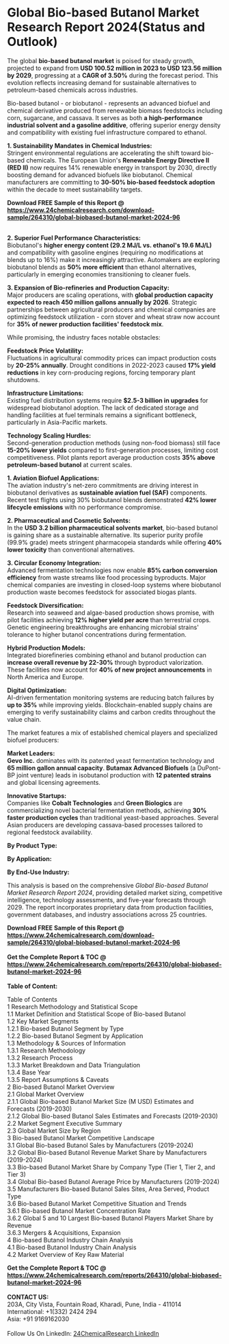 <h1>Global Bio-based Butanol Market Research Report 2024(Status and Outlook)</h1><p>The global <strong>bio-based butanol market</strong> is poised for steady growth, projected to expand from <strong>USD 100.52 million in 2023 to USD 123.56 million by 2029</strong>, progressing at a <strong>CAGR of 3.50%</strong> during the forecast period. This evolution reflects increasing demand for sustainable alternatives to petroleum-based chemicals across industries.</p><p>Bio-based butanol - or biobutanol - represents an advanced biofuel and chemical derivative produced from renewable biomass feedstocks including corn, sugarcane, and cassava. It serves as both <strong>a high-performance industrial solvent and a gasoline additive</strong>, offering superior energy density and compatibility with existing fuel infrastructure compared to ethanol.</p><p><strong>1. Sustainability Mandates in Chemical Industries:</strong><br>
Stringent environmental regulations are accelerating the shift toward bio-based chemicals. The European Union's <strong>Renewable Energy Directive II (RED II)</strong> now requires 14% renewable energy in transport by 2030, directly boosting demand for advanced biofuels like biobutanol. Chemical manufacturers are committing to <strong>30-50% bio-based feedstock adoption</strong> within the decade to meet sustainability targets.</p><div><b>Download FREE Sample of this Report @ 
            <a href="https://www.24chemicalresearch.com/download-sample/264310/global-biobased-butanol-market-2024-96">
            https://www.24chemicalresearch.com/download-sample/264310/global-biobased-butanol-market-2024-96</a></b></div><br><p><strong>2. Superior Fuel Performance Characteristics:</strong><br>
Biobutanol's <strong>higher energy content (29.2 MJ/L vs. ethanol's 19.6 MJ/L)</strong> and compatibility with gasoline engines (requiring no modifications at blends up to 16%) make it increasingly attractive. Automakers are exploring biobutanol blends as <strong>50% more efficient</strong> than ethanol alternatives, particularly in emerging economies transitioning to cleaner fuels.</p><p><strong>3. Expansion of Bio-refineries and Production Capacity:</strong><br>
Major producers are scaling operations, with <strong>global production capacity expected to reach 450 million gallons annually by 2026</strong>. Strategic partnerships between agricultural producers and chemical companies are optimizing feedstock utilization - corn stover and wheat straw now account for <strong>35% of newer production facilities' feedstock mix</strong>.</p><p>While promising, the industry faces notable obstacles:</p><p><strong>Feedstock Price Volatility:</strong><br>
	Fluctuations in agricultural commodity prices can impact production costs by <strong>20-25% annually</strong>. Drought conditions in 2022-2023 caused <strong>17% yield reductions</strong> in key corn-producing regions, forcing temporary plant shutdowns.</p><p><strong>Infrastructure Limitations:</strong><br>
	Existing fuel distribution systems require <strong>$2.5-3 billion in upgrades</strong> for widespread biobutanol adoption. The lack of dedicated storage and handling facilities at fuel terminals remains a significant bottleneck, particularly in Asia-Pacific markets.</p><p><strong>Technology Scaling Hurdles:</strong><br>
	Second-generation production methods (using non-food biomass) still face <strong>15-20% lower yields</strong> compared to first-generation processes, limiting cost competitiveness. Pilot plants report average production costs <strong>35% above petroleum-based butanol</strong> at current scales.</p><p><strong>1. Aviation Biofuel Applications:</strong><br>
The aviation industry's net-zero commitments are driving interest in biobutanol derivatives as <strong>sustainable aviation fuel (SAF)</strong> components. Recent test flights using 30% biobutanol blends demonstrated <strong>42% lower lifecycle emissions</strong> with no performance compromise.</p><p><strong>2. Pharmaceutical and Cosmetic Solvents:</strong><br>
In the <strong>USD 3.2 billion pharmaceutical solvents market</strong>, bio-based butanol is gaining share as a sustainable alternative. Its superior purity profile (99.9% grade) meets stringent pharmacopeia standards while offering <strong>40% lower toxicity</strong> than conventional alternatives.</p><p><strong>3. Circular Economy Integration:</strong><br>
Advanced fermentation technologies now enable <strong>85% carbon conversion efficiency</strong> from waste streams like food processing byproducts. Major chemical companies are investing in closed-loop systems where biobutanol production waste becomes feedstock for associated biogas plants.</p><p><strong>Feedstock Diversification:</strong><br>
	Research into seaweed and algae-based production shows promise, with pilot facilities achieving <strong>12% higher yield per acre</strong> than terrestrial crops. Genetic engineering breakthroughs are enhancing microbial strains' tolerance to higher butanol concentrations during fermentation.</p><p><strong>Hybrid Production Models:</strong><br>
	Integrated biorefineries combining ethanol and butanol production can <strong>increase overall revenue by 22-30%</strong> through byproduct valorization. These facilities now account for <strong>40% of new project announcements</strong> in North America and Europe.</p><p><strong>Digital Optimization:</strong><br>
	AI-driven fermentation monitoring systems are reducing batch failures by <strong>up to 35%</strong> while improving yields. Blockchain-enabled supply chains are emerging to verify sustainability claims and carbon credits throughout the value chain.</p><p>The market features a mix of established chemical players and specialized biofuel producers:</p><p><strong>Market Leaders:</strong><br>
<strong>Gevo Inc.</strong> dominates with its patented yeast fermentation technology and <strong>65 million gallon annual capacity</strong>. <strong>Butamax Advanced Biofuels</strong> (a DuPont-BP joint venture) leads in isobutanol production with <strong>12 patented strains</strong> and global licensing agreements.</p><p><strong>Innovative Startups:</strong><br>
Companies like <strong>Cobalt Technologies</strong> and <strong>Green Biologics</strong> are commercializing novel bacterial fermentation methods, achieving <strong>30% faster production cycles</strong> than traditional yeast-based approaches. Several Asian producers are developing cassava-based processes tailored to regional feedstock availability.</p><p><strong>By Product Type:</strong></p><p><strong>By Application:</strong></p><p><strong>By End-Use Industry:</strong></p><p>This analysis is based on the comprehensive <em>Global Bio-based Butanol Market Research Report 2024</em>, providing detailed market sizing, competitive intelligence, technology assessments, and five-year forecasts through 2029. The report incorporates proprietary data from production facilities, government databases, and industry associations across 25 countries.</p><div><b>Download FREE Sample of this Report @ 
            <a href="https://www.24chemicalresearch.com/download-sample/264310/global-biobased-butanol-market-2024-96">
            https://www.24chemicalresearch.com/download-sample/264310/global-biobased-butanol-market-2024-96</a></b></div><br><div><b>Get the Complete Report & TOC @ 
            <a href="https://www.24chemicalresearch.com/reports/264310/global-biobased-butanol-market-2024-96">
            https://www.24chemicalresearch.com/reports/264310/global-biobased-butanol-market-2024-96</a></b></div><br>
            <b>Table of Content:</b><p>Table of Contents<br />
1 Research Methodology and Statistical Scope<br />
1.1 Market Definition and Statistical Scope of Bio-based Butanol<br />
1.2 Key Market Segments<br />
1.2.1 Bio-based Butanol Segment by Type<br />
1.2.2 Bio-based Butanol Segment by Application<br />
1.3 Methodology & Sources of Information<br />
1.3.1 Research Methodology<br />
1.3.2 Research Process<br />
1.3.3 Market Breakdown and Data Triangulation<br />
1.3.4 Base Year<br />
1.3.5 Report Assumptions & Caveats<br />
2 Bio-based Butanol Market Overview<br />
2.1 Global Market Overview<br />
2.1.1 Global Bio-based Butanol Market Size (M USD) Estimates and Forecasts (2019-2030)<br />
2.1.2 Global Bio-based Butanol Sales Estimates and Forecasts (2019-2030)<br />
2.2 Market Segment Executive Summary<br />
2.3 Global Market Size by Region<br />
3 Bio-based Butanol Market Competitive Landscape<br />
3.1 Global Bio-based Butanol Sales by Manufacturers (2019-2024)<br />
3.2 Global Bio-based Butanol Revenue Market Share by Manufacturers (2019-2024)<br />
3.3 Bio-based Butanol Market Share by Company Type (Tier 1, Tier 2, and Tier 3)<br />
3.4 Global Bio-based Butanol Average Price by Manufacturers (2019-2024)<br />
3.5 Manufacturers Bio-based Butanol Sales Sites, Area Served, Product Type<br />
3.6 Bio-based Butanol Market Competitive Situation and Trends<br />
3.6.1 Bio-based Butanol Market Concentration Rate<br />
3.6.2 Global 5 and 10 Largest Bio-based Butanol Players Market Share by Revenue<br />
3.6.3 Mergers & Acquisitions, Expansion<br />
4 Bio-based Butanol Industry Chain Analysis<br />
4.1 Bio-based Butanol Industry Chain Analysis<br />
4.2 Market Overview of Key Raw Material</p><div><b>Get the Complete Report & TOC @ 
            <a href="https://www.24chemicalresearch.com/reports/264310/global-biobased-butanol-market-2024-96">
            https://www.24chemicalresearch.com/reports/264310/global-biobased-butanol-market-2024-96</a></b></div><br><b>CONTACT US:</b><br>
            203A, City Vista, Fountain Road, Kharadi, Pune, India - 411014<br>
            International: +1(332) 2424 294<br>
            Asia: +91 9169162030 <br><br>
            Follow Us On LinkedIn: <a href="https://www.linkedin.com/company/24chemicalresearch/">24ChemicalResearch LinkedIn</a>